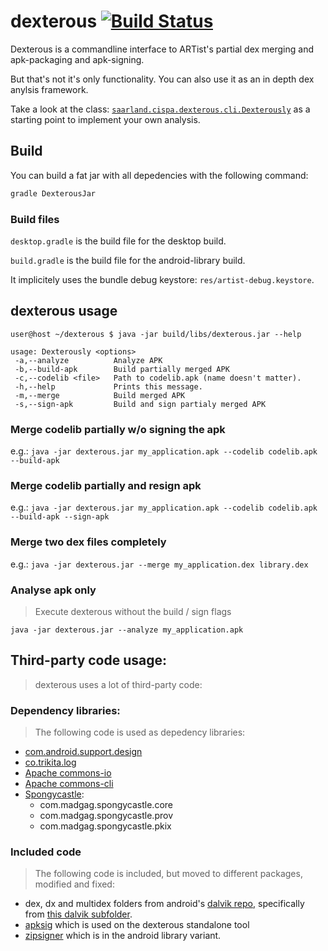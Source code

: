 # dexterous [![Build Status](https://travis-ci.org/Project-ARTist/dexterous.svg?branch=master)](https://travis-ci.org/Project-ARTist/dexterous)

Dexterous is a commandline interface to ARTist's partial dex merging and apk-packaging and apk-signing.

But that's not it's only functionality. You can also use it as an in depth dex anylsis framework.

Take a look at the class: [`saarland.cispa.dexterous.cli.Dexterously`](src/main/java/saarland/cispa/dexterous/cli/Dexterously.java)  as a starting point to implement your own analysis.

## Build

You can build  a fat jar with all depedencies with the following command:

``` bash
gradle DexterousJar
```
### Build files

`desktop.gradle` is the build file for the desktop build.

`build.gradle` is the build file for the android-library build.

It implicitely uses the bundle debug keystore: `res/artist-debug.keystore`.


## dexterous usage

```
user@host ~/dexterous $ java -jar build/libs/dexterous.jar --help

usage: Dexterously <options>
 -a,--analyze          Analyze APK
 -b,--build-apk        Build partially merged APK
 -c,--codelib <file>   Path to codelib.apk (name doesn't matter).
 -h,--help             Prints this message.
 -m,--merge            Build merged APK
 -s,--sign-apk         Build and sign partialy merged APK
```

### Merge codelib partially w/o signing the apk

e.g.: `java -jar dexterous.jar my_application.apk --codelib codelib.apk --build-apk`

### Merge codelib partially and resign apk

e.g.: `java -jar dexterous.jar my_application.apk --codelib codelib.apk --build-apk --sign-apk`

### Merge two dex files completely

e.g.: `java -jar dexterous.jar --merge my_application.dex library.dex`

### Analyse apk only

> Execute dexterous without the build / sign flags

`java -jar dexterous.jar --analyze my_application.apk`

## Third-party code usage:

> dexterous uses a lot of third-party code:

### Dependency libraries:

> The following code is used as depedency libraries:

- [com.android.support.design](https://developer.android.com/training/material/design-library.html)
- [co.trikita.log ](https://github.com/zserge/log)
- [Apache commons-io](https://commons.apache.org/proper/commons-io/)
- [Apache commons-cli](https://commons.apache.org/proper/commons-cli/)
- [Spongycastle](https://rtyley.github.io/spongycastle/):
    - com.madgag.spongycastle.core
    - com.madgag.spongycastle.prov
    - com.madgag.spongycastle.pkix


### Included code

> The following code is included, but moved to different packages, modified and fixed:

- dex, dx and multidex folders from android's [dalvik repo](https://android.googlesource.com/platform/dalvik/), specifically from [this  dalvik subfolder](https://android.googlesource.com/platform/dalvik/+/master/dx/src/com/android).
- [apksig](https://android.googlesource.com/platform/tools/apksig/) which is used on the dexterous standalone tool
- [zipsigner](https://sites.google.com/site/zipsigner/) which is in the android library variant.

